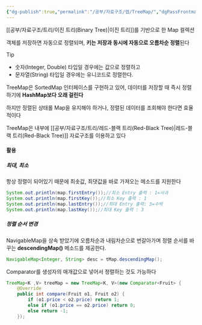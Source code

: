 ```yaml
---
{"dg-publish":true,"permalink":"/공부/자료구조/맵/TreeMap/","dgPassFrontmatter":true}
---
```



[[공부/자료구조/트리/이진 트리(Binary Tree)\|이진 트리]]를 기반으로 한 Map 컬렉션

객체를 저장하면 자동으로 정렬되며, **키는 저장과 동시에 자동으로 오름차순 정렬**된다

>[!tip]
>- 숫자(Integer, Double) 타입일 경우에는 값으로 정렬하고
>- 문자열(String) 타입일 경우에는 유니코드로 정렬한다.

TreeMap은 SortedMap 인터페이스를 구현하고 있어, 데이터를 저장할 때 즉시 정렬하기에 **HashMap보다 오래 걸린다**

하지만 정렬된 상태롤 Map을 유지해야 하거나, 정렬된 데이터를 조회해야 한다면 효율적이다

TreeMap은 내부에 [[공부/자료구조/트리/레드-블랙 트리(Red-Black Tree)\|레드-블랙 트리(Red-Black Tree)]] 자료구조를 이용하고 있다

#### 활용

##### 최대, 최소
항상 정렬이 되어있기 때문에 최솟값, 최댓값을 바로 가져오는 메소드를 지원한다

```java
System.out.println(map.firstEntry());//최소 Entry 출력 : 1=사과
System.out.println(map.firstKey());//최소 Key 출력 : 1
System.out.println(map.lastEntry());//최대 Entry 출력: 3=수박
System.out.println(map.lastKey());//최대 Key 출력 : 3
```

##### 정렬 순서 변경
NavigableMap을 상속 받았기에 오름차순과 내림차순으로 번갈아가며 정렬 순서를 바꾸는 **descendingMap()** 메소드를 제공한다.

```java
NavigableMap<Integer, String> desc = tMap.descendingMap();
```

Comparator를 생성자의 매개값으로 넣어서 정렬하는 것도 가능하다

```java
TreeMap<K ,V> treeMap = new TreeMap<K, V>(new Comparator<Fruit> {
    @Override
    public int compare(Fruit o1, Fruit o2) {
        if (o1.price < o2.price) return 1;
        else if (o1.price == o2.price) return 0;
        else return -1;
    });
```